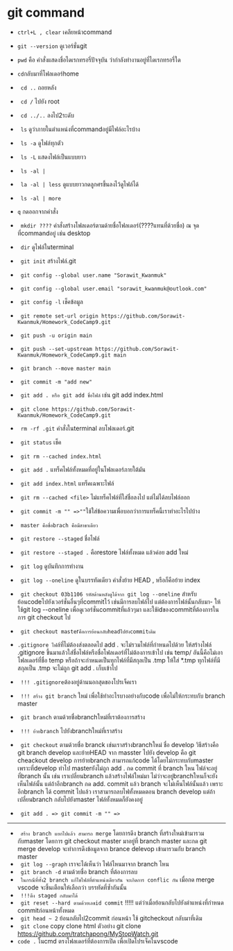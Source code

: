 # git command

- `ctrl+L , clear` เคลียหน้าcommand
- `git --version` ดูเวอร์ชั่นgit
- `pwd` คือ คำสั่งแสดงชื่อไดเรกทรอรี่ปัจจุบัน ว่ากำลังทำงานอยู่ที่ไดเรกทรอรี่ใด

- `cd`กลับมาที่โฟลเดอร์home
- ` cd ..` ถอยหลัง
- ` cd /` ไปยัง root
- ` cd ../..` ลงไป2ระดับ
- ` ls` ดูว่าภายในตำแหน่งที่commandอยู่มีไฟล์อะไรบ้าง
- ` ls -a` ดูไฟล์ทุกตัว
- ` ls -L` แสดงไฟล์เป็นแบบยาว
- ` ls -al |`
- ` la -al | less` ดูแบบยาวกดลูกศรขึ้นลงไว้ดูไฟล์ได้
- ` ls -al | more`
- `q` กดออกจากคำสั่ง
- ` mkdir ????` คำสั่งสร้างโฟลเดอร์ตามด้ายชื่อโฟลเดอร์(????แทนที่ด้วยชื่อ) ณ จุดที่commandอยู่ เช่น desktop
- ` dir` ดูไฟล์ในterminal

- ` git init` สร้างไฟล์.git
- ` git config --global user.name "Sorawit_Kwanmuk"`
- ` git config --global user.email "sorawit_kwanmuk@outlook.com"`
- ` git config -l` เช็คข้อมูล
- ` git remote set-url origin https://github.com/Sorawit-Kwanmuk/Homework_CodeCamp9.git`
- ` git push -u origin main`
- ` git push --set-upstream https://github.com/Sorawit-Kwanmuk/Homework_CodeCamp9.git main`
- ` git branch --move master main`
- ` git commit -m "add new"`
- ` git add . หรือ git add ชื่อไฟล์` เช่น git add index.html
- ` git clone https://github.com/Sorawit-Kwanmuk/Homework_CodeCamp9.git`
- ` rm -rf .git` คำสั่งในterminal ลบโฟลเดอร์.git
- ` git status` เช็ค
- ` git rm --cached index.html`
- ` git add .` แทร็คไฟล์ทั้งหมดที่อยู่ในโฟลเดอร์ภายใต้มัน
- ` git add index.html` แทร็คเฉพาะไฟล์
- ` git rm --cached <file>` ไม่แทร็คไฟล์ที่ใส่ชื่อลงไป แต่ไม่ได้ลบไฟล์ออก
- ` git commit -m "" =>""`ใช้ใส่ข้อความเพื่อบอกว่าการแทร็คนี้เราทำอะไรไปบ้าง
- ` master คือชื่อbrach คือมีสาขาเดียว`
- ` git restore --staged` ชื่อไฟล์
- ` git restore --staged .` คือrestore ไฟล์ทั้งหมด แล้วค่อย add ใหม่
- ` git log` ดูบันทึกการทำงาน
- ` git log --oneline` ดูในบรรทัดเดียว
  คำสั่งย้าย HEAD , หรือก็คือย้าย index
- ` git checkout 03b1106 รหัสด้านหลังดูได้จาก git log --oneline` สำหรับย้อนcodeไปยังเวอร์ชั่นอื่นๆที่commitไว้ เช่นมีการลบไฟล์ไป แต่ต้องการไฟล์นั้นกลับมา-
  ให้ใช้git log --oneline เพื่อดูเวอร์ชั่นcommitที่แล้วๆมา และใช้idของcommitที่ต้องการในการ git checkout ไป
- ` git checkout maste`r`คือการย้อนกลับheadไปยังcommitเดิม`
- `.gitignore ไฟ`ล์ที่ไม่ต้องส่งตลอดไป add . จะไม่รวมไฟล์ที่กำหนดไปด้วย ให้สร้างไฟล์ .gitignore ขึ้นมาแล้วใส่ชื่อไฟล์หรือชื่อโฟลเดอร์ที่ไม่ต้องการเข้าไป เช่น temp/ อันนี้คือไม่เอาโฟลเดอร์ที่ชื่อ temp หรือถ้าจะกำหนดเป็นทุกไฟล์ที่มีสกุลเป็น .tmp ให้ใส่ \*.tmp ทุกไฟล์ที่มีสกุลเป็น .tmp จะไม่ถูก git add . เก็บเข้าไป
- ` !!! .gitignore`ต้องอยู่ด้านนอกสุดของโปรเจ็คเรา
- ` !!! สร้าง git branch` ใหม่ เพื่อใช้ทำอะไรบางอย่างกับcode เพื่อไม่ให้กระทบกับ branch master

- ` git branch` ตามด้วยชื่อbranchใหม่ที่เราต้องการสร้าง
- ` !!! ย้ายbranch` ไปยังbranchใหม่ที่เราสร้าง
- ` git checkout` ตามด้วยชื่อ branck
  เช่นเราสร้างbranchใหม่ ชื่อ develop วิธีสร้างคือ git branch develop
  และย้ายHEAD จาก masster ไปยัง develop คือ git cheackout develop
  การย้ายbranch สามารถแก้code ได้โดยไม่กระทบกับmaster เพราะที่develop ทำไป masterยังไม่ถูก add .
  กด commit ที่ branch ใหน ไฟล์จะอยู่ที่branch นั้น เช่น เราเปลี่ยนbranch แล้วสร้างไฟล์ใหม่มา ไม่ว่าจะอยู่branchใหนก็จะยังเห็นไฟล์นั้น
  แต่ถ้าอีกbranch กด add. commit แล้ว branch จะไม่เห็นไฟล์นั้นแล้ว เพราะ อีกbranch ได้ commit ไปแล้ว
  เราสามารถลบไฟทั้งหมดตอน branch develop แต่ถ้าเปลี่ยนbranch กลับไปยังmaster ไฟล์ทั้งหมดก็ยังคงอยู่
- ` git add . => git commit -m "" =>`

---

- ` สร้าง branch แยกไปแล้ว สามารถ merge`
  โดยการดึง branch ที่สร้างใหม่เข้ามารวมกับmaster
  โดยการ git checkout master มาอยู่ที่ branch master และกด git merge develop
  จะทำการดึงข้อมูลจาก brance delevop เข้ามารวมกับ branch master
- ` git log --graph` เราจะได้เห็นว่า ไฟล์ไหนมาจาก branch ไหน
- ` git branch -d` ตามด้วยชื่อ branch ที่ต้องการลบ
- ` ในกรณีที่ทั้ง2 branch แก้ไขไฟล์ที่ตำแหน่งเดียวกัน จะเกิดการ conflic กัน`
  เมื่อกด merge vscode จะขึ้นเตือนให้เลือกว่า บรรทัดที่ซ้ำกันนั้น
- ` !!!ดึง staged กลับมาได้`
- ` git reset --hard ตามด้วยเลขid commit` !!!!! แต่ว่าเมื่อย้อนกลับไปยังตำแหน่งที่กำหนด commitก่อนหน้าทั้งหมด
- ` git head ~ 2` ย้อนกลับไป2commit ก่อนหน้า ใช้ gitcheckout กลับมาที่เดิม
- ` git clone` copy clone html ตัวอย่าง git clone https://github.com/tratchapong/MyStopWatch.git
- `code .` ในcmd ตรงโฟลเดอร์ที่ต้องการเปิด เพื่อเปิดโปรเจ็คในvscode

